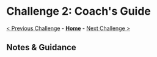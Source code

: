 # Challenge 2: Coach's Guide

[< Previous Challenge](./Challenge01.md) - **[Home](README.md)** - [Next Challenge >](./Challenge03.md)

## Notes & Guidance

